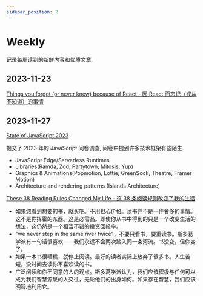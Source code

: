 ```yaml
---
sidebar_position: 2
---
```


# Weekly

记录每周读到的新鲜内容和优质文章.

## 2023-11-23

[Things you forgot (or never knew) because of React - 因 React 而忘记（或从不知道）的事情](https://joshcollinsworth.com/blog/antiquated-react)

## 2023-11-27

[State of JavaScript 2023](https://survey.devographics.com/zh-Hans/survey/state-of-js/2023)

提交了 2023 年的 JavaScript 问卷调查, 问卷中提到许多技术框架有些陌生.

- JavaScript Edge/Serverless Runtimes
- Libraries(Ramda, Zod, Partytown, Mitosis, Yup)
- Graphics & Animations(Popmotion, Lottie, GreenSock, Theatre, Framer Motion)
- Architecture and rendering patterns (Islands Architecture)

[These 38 Reading Rules Changed My Life - 这 38 条阅读规则改变了我的生活](https://ryanholiday.net/these-38-reading-rules-changed-my-life/)

- 如果您看到想要的书，就买吧。不用担心价格。读书并不是一件奢侈的事情。这不是你挥霍的东西。这是必需品。即使你从书中得到的只是一个改变生活的想法，这仍然是一个相当不错的投资回报率。
- "we never step in the same river twice"，不要只看书，要重读书。斯多葛学派有一句话很喜欢——我们永远不会两次踏入同一条河流。书没变，但你变了。
- 如果一本书很糟糕，就停止阅读。最好的读者实际上放弃了很多书。人生苦短，没时间去读你不喜欢读的书。
- 广泛阅读和你不同意的人的观点。斯多葛学派认为，我们应该积极与任何可以成为我们智慧源泉的人交往，无论他们的出身如何。如果存在智慧，我们应该明智地利用它。
